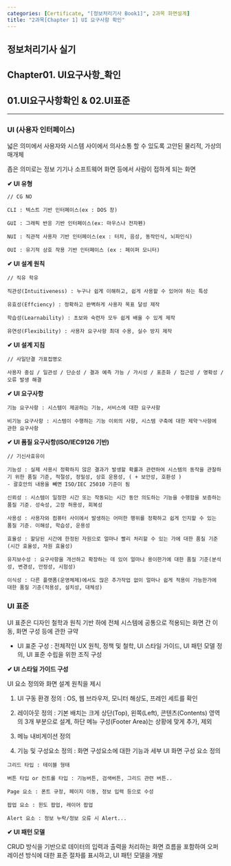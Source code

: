 ```yaml
---
categories: [Certificate, "[정보처리기사 Book1]", 2과목 화면설계]
title: "2과목[Chapter 1] UI 요구사항 확인"
---
```


## 정보처리기사 실기

## Chapter01. UI요구사항_확인

## 01.UI요구사항확인 & 02.UI표준

<hr>

### UI (사용자 인터페이스)

넓은 의미에서 사용자와 시스템 사이에서 의사소통 할 수 있도록 고안된 물리적, 가상의 매개체

좁은 의미로는 정보 기기나 소프트웨어 화면 등에서 사람이 접하게 되는 화면

**✔ UI 유형**

```
// CG NO

CLI : 텍스트 기반 인터페이스(ex : DOS 창)

GUI : 그래픽 반응 기반 인터페이스(ex: 마우스나 전자펜)

NUI : 직관적 사용자 기반 인터페이스(ex : 터치, 음성, 동작인식, 뇌파인식)

OUI : 유기적 상호 작용 기반 인터페이스 (ex : 페이퍼 모니터)
```

**✔ UI 설계 원칙**

```
// 직유 학유

직관성(Intuitiveness) : 누구나 쉽게 이해하고, 쉽게 사용할 수 있어야 하는 특성

유효성(Effciency) : 정확하고 완벽하게 사용자 목표 달성 제작

학습성(Learnability) : 초보와 숙련자 모두 쉽게 배울 수 있게 제작

유연성(Flexibility) : 사용자 요구사항 최대 수용, 실수 방지 제작
```

**✔ UI 설계 지침**

```
// 사일단결 가표접명오

사용자 중심 / 일관성 / 단순성 / 결과 예측 가능 / 가시성 / 표준화 / 접근성 / 명확성 / 오류 발생 해결
```

**✔ UI 요구사항**

```
기능 요구사항 : 시스템이 제공하는 기능, 서비스에 대한 요구사항

비기능 요구사항 : 시스템이 수행하는 기능 이외의 사항, 시스템 구축에 대한 제약ㄱ사항에 관한 요구사항
```

**✔ UI 품질 요구사항(ISO/IEC9126 기반)**

```
// 기신사효유이

기능성 : 실제 사용시 정확하지 않은 결과가 발생할 확률과 관련하여 시스템의 동작을 관찰하기 위한 품질 기준, 적절성, 정밀성, 상호 운용성, ( + 보안성, 호환성 )
- 괄호안의 내용을 빼면 ISO/IEC 25010 기준이 됨

신뢰성 : 시스템이 일정한 시간 또는 작동되는 시간 동안 의도하는 기능을 수행함을 보증하는 품질 기준. 성숙성, 고장 허용성, 회복성

사용성 : 사용자와 컴퓨터 사이에서 발생하는 어떠한 행위를 정확하고 쉽게 인지할 수 있는 품질 기준. 이해성, 학습성, 운용성

효율성 : 할당된 시간에 한정된 자원으로 얼마나 빨리 처리할 수 있는 가에 대한 품질 기준(시간 효율성, 자원 효율성)

유지보수성 : 요구사항을 개선하고 확장하는 데 있어 얼마나 용이한가에 대한 품질 기준(분석성, 변경성, 안정성, 시험성)

이식성 : 다른 플랫폼(운영체제)에서도 많은 추가작업 없이 얼마나 쉽게 적용이 가능한가에 대한 품질 기준(적용성, 설치성, 대체성)
```

### UI 표준

UI 표준은 디자인 철학과 원칙 기반 하에 전체 시스템에 공통으로 적용되는 화면 간 이동, 화면 구성 등에 관한 규약

- UI 표준 구성 : 전체적인 UX 원칙, 정책 및 철학, UI 스타일 가이드, UI 패턴 모델 정의, UI 표준 수립을 위한 조직 구성

**✔ UI 스타일 가이드 구성**

UI 요소 정의와 화면 설계 원칙을 제시

1. UI 구동 환경 정의 : OS, 웹 브라우저, 모니터 해상도, 프레인 세트를 확인

2. 레이아웃 정의 : 기본 배치는 크게 상단(Top), 왼쪽(Left), 콘텐츠(Contents) 영역의 3개 부분으로 설계, 하단 메뉴 구성(Footer Area)는 상황에 맞게 추가, 제외

3. 메뉴 내비게이션 정의

4. 기능 및 구성요소 정의 : 화면 구성요소에 대한 기능과 세부 UI 화면 구성 요소 정의

```
그리드 타입 : 테이블 형태

버튼 타입 or 컨트롤 타입 : 기능버튼, 검색버튼, 그리드 관련 버튼..

Page 요소 : 폰트 규정, 페이지 이동, 정보 입력 등으로 수성

팝업 요소 : 윈도 팝업, 레이어 팝업

Alert 요소 : 정보 누락/정보 오류 시 Alert...
```

**✔ UI 패턴 모델**

CRUD 방식을 기반으로 데이터의 입력과 출력을 처리하는 화면 흐름을 포함하여 오퍼레이션 방식에 대한 표준 절차를 표시하고, UI 패턴 모델을 개발
